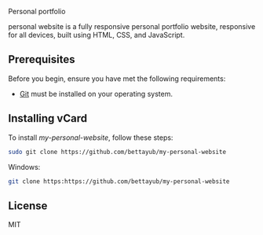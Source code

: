 Personal portfolio

personal website is a fully responsive personal portfolio website, responsive for all devices, built using HTML, CSS, and JavaScript.


## Prerequisites

Before you begin, ensure you have met the following requirements:

* [Git](https://git-scm.com/downloads "Download Git") must be installed on your operating system.

## Installing vCard

To install *my-personal-website*, follow these steps:



```bash
sudo git clone https://github.com/bettayub/my-personal-website
```

Windows:

```bash
git clone https:https://github.com/bettayub/my-personal-website
```

## License

MIT
